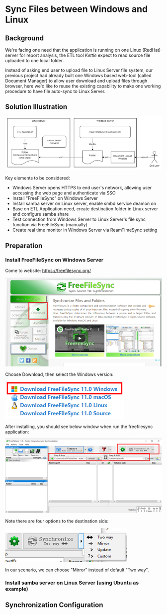 # Sync Files between Windows and Linux

## Background

We're facing one need that the application is running on one Linux (RedHat) server for report analysis, the ETL tool _Kettle_ expect to read source file uploaded to one local folder.

Instead of asking end user to upload file to Linux Server file system, our previous project had already built one Windows based web-tool (called Document Manager) to allow user download and upload files through browser, here we'd like to reuse the existing capability to make one working procedure to have file auto-sync to Linux Server.

## Solution Illustration

![image-20200825172658269](images\image-20200825172658269.png)

Key elements to be considered:

- Windows Server opens HTTPS to end user's network, allowing user accessing the web page and authenticate via SSO
- Install "FreeFileSync" on Windows Server
- Install samba server on Linux server, enable smbd service deamon on
- Base on ETL Application need, create destination folder in Linux server and configure samba share
- Test connection from Windows Server to Linux Server's file sync function via FreeFileSync (manually)
- Create real time monitor in Windows Server via ReamTimeSync setting

## Preparation

### Install FreeFileSync on Windows Server

Come to website: https://freefilesync.org/

![image-20200825173228269](images\image-20200825173228269.png)

Choose Download, then select the Windows version:

![image-20200825173318471](images\image-20200825173318471.png)

After installing, you should see below window when run the freefilesync application:

![image-20200825173513645](images\image-20200825173513645.png)

Note there are four options to the destination side:

![image-20200825173551120](images\image-20200825173551120.png)

In our scenario, we can choose "Mirror" instead of default "Two way".

### Install samba server on Linux Server (using Ubuntu as example)

## Synchronization Configuration

